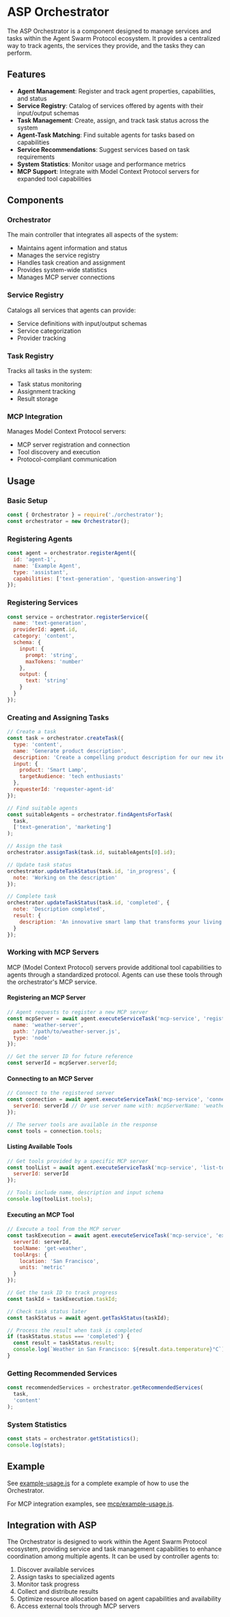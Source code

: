 # ASP Orchestrator

The ASP Orchestrator is a component designed to manage services and tasks within the Agent Swarm Protocol ecosystem. It provides a centralized way to track agents, the services they provide, and the tasks they can perform.

## Features

- **Agent Management**: Register and track agent properties, capabilities, and status
- **Service Registry**: Catalog of services offered by agents with their input/output schemas
- **Task Management**: Create, assign, and track task status across the system
- **Agent-Task Matching**: Find suitable agents for tasks based on capabilities
- **Service Recommendations**: Suggest services based on task requirements
- **System Statistics**: Monitor usage and performance metrics
- **MCP Support**: Integrate with Model Context Protocol servers for expanded tool capabilities

## Components

### Orchestrator

The main controller that integrates all aspects of the system:

- Maintains agent information and status
- Manages the service registry
- Handles task creation and assignment
- Provides system-wide statistics
- Manages MCP server connections

### Service Registry

Catalogs all services that agents can provide:

- Service definitions with input/output schemas
- Service categorization 
- Provider tracking

### Task Registry 

Tracks all tasks in the system:

- Task status monitoring
- Assignment tracking
- Result storage

### MCP Integration

Manages Model Context Protocol servers:

- MCP server registration and connection
- Tool discovery and execution
- Protocol-compliant communication

## Usage

### Basic Setup

```javascript
const { Orchestrator } = require('./orchestrator');
const orchestrator = new Orchestrator();
```

### Registering Agents

```javascript
const agent = orchestrator.registerAgent({
  id: 'agent-1',
  name: 'Example Agent',
  type: 'assistant',
  capabilities: ['text-generation', 'question-answering']
});
```

### Registering Services

```javascript
const service = orchestrator.registerService({
  name: 'text-generation',
  providerId: agent.id,
  category: 'content',
  schema: {
    input: {
      prompt: 'string',
      maxTokens: 'number'
    },
    output: {
      text: 'string'
    }
  }
});
```

### Creating and Assigning Tasks

```javascript
// Create a task
const task = orchestrator.createTask({
  type: 'content',
  name: 'Generate product description',
  description: 'Create a compelling product description for our new item',
  input: {
    product: 'Smart Lamp',
    targetAudience: 'tech enthusiasts'
  },
  requesterId: 'requester-agent-id'
});

// Find suitable agents
const suitableAgents = orchestrator.findAgentsForTask(
  task,
  ['text-generation', 'marketing']
);

// Assign the task
orchestrator.assignTask(task.id, suitableAgents[0].id);

// Update task status
orchestrator.updateTaskStatus(task.id, 'in_progress', {
  note: 'Working on the description'
});

// Complete task
orchestrator.updateTaskStatus(task.id, 'completed', {
  note: 'Description completed',
  result: {
    description: 'An innovative smart lamp that transforms your living space...'
  }
});
```

### Working with MCP Servers

MCP (Model Context Protocol) servers provide additional tool capabilities to agents through a standardized protocol. Agents can use these tools through the orchestrator's MCP service.

#### Registering an MCP Server

```javascript
// Agent requests to register a new MCP server
const mcpServer = await agent.executeServiceTask('mcp-service', 'register-server', {
  name: 'weather-server',
  path: '/path/to/weather-server.js',
  type: 'node'
});

// Get the server ID for future reference
const serverId = mcpServer.serverId;
```

#### Connecting to an MCP Server

```javascript
// Connect to the registered server
const connection = await agent.executeServiceTask('mcp-service', 'connect-server', {
  serverId: serverId // Or use server name with: mcpServerName: 'weather-server'
});

// The server tools are available in the response
const tools = connection.tools;
```

#### Listing Available Tools

```javascript
// Get tools provided by a specific MCP server
const toolList = await agent.executeServiceTask('mcp-service', 'list-tools', {
  serverId: serverId
});

// Tools include name, description and input schema
console.log(toolList.tools);
```

#### Executing an MCP Tool

```javascript
// Execute a tool from the MCP server
const taskExecution = await agent.executeServiceTask('mcp-service', 'execute-tool', {
  serverId: serverId,
  toolName: 'get-weather',
  toolArgs: {
    location: 'San Francisco',
    units: 'metric'
  }
});

// Get the task ID to track progress
const taskId = taskExecution.taskId;

// Check task status later
const taskStatus = await agent.getTaskStatus(taskId);

// Process the result when task is completed
if (taskStatus.status === 'completed') {
  const result = taskStatus.result;
  console.log(`Weather in San Francisco: ${result.data.temperature}°C`);
}
```

### Getting Recommended Services

```javascript
const recommendedServices = orchestrator.getRecommendedServices(
  task,
  'content'
);
```

### System Statistics

```javascript
const stats = orchestrator.getStatistics();
console.log(stats);
```

## Example

See [example-usage.js](./example-usage.js) for a complete example of how to use the Orchestrator.

For MCP integration examples, see [mcp/example-usage.js](./utils/mcp/example-usage.js).

## Integration with ASP

The Orchestrator is designed to work within the Agent Swarm Protocol ecosystem, providing service and task management capabilities to enhance coordination among multiple agents. It can be used by controller agents to:

1. Discover available services
2. Assign tasks to specialized agents
3. Monitor task progress
4. Collect and distribute results
5. Optimize resource allocation based on agent capabilities and availability
6. Access external tools through MCP servers 
